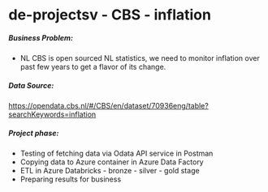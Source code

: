 # de-projectsv - CBS - inflation
##### Business Problem: 
- NL CBS is open sourced NL statistics, we need to monitor inflation over past few years to get a flavor of its change.
##### Data Source: 
https://opendata.cbs.nl/#/CBS/en/dataset/70936eng/table?searchKeywords=inflation
##### Project phase:
- Testing of fetching data via Odata API service in Postman
- Copying data to Azure container in Azure Data Factory
- ETL in Azure Databricks - bronze - silver - gold stage
- Preparing results for business